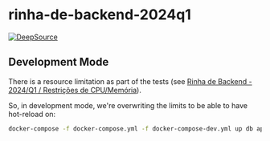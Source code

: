 # rinha-de-backend-2024q1

[![DeepSource](https://app.deepsource.com/gh/lmtani/rinha-2024-q1-code.svg/?label=active+issues&show_trend=true&token=oaZwqcM0_ISSxJOb8jG6RvwX)](https://app.deepsource.com/gh/lmtani/rinha-2024-q1-code/)

## Development Mode

There is a resource limitation as part of the tests (see [Rinha de Backend - 2024/Q1 / Restrições de CPU/Memória](https://github.com/zanfranceschi/rinha-de-backend-2024-q1?tab=readme-ov-file#restri%C3%A7%C3%B5es-de-cpumem%C3%B3ria)).

So, in development mode, we're overwriting the limits to be able to have hot-reload on:
```sh
docker-compose -f docker-compose.yml -f docker-compose-dev.yml up db api01
```
